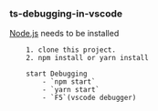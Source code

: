 ### ts-debugging-in-vscode

[Node.js](https://nodejs.org/ko/download/) needs to be installed

```
    1. clone this project.
    2. npm install or yarn install
```

```
    start Debugging
        - `npm start`
        - `yarn start`
        - `F5`(vscode debugger)
```
